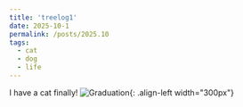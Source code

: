 ```yaml
---
title: 'treelog1'
date: 2025-10-1
permalink: /posts/2025.10
tags:
  - cat
  - dog
  - life
---
```


I have a cat finally!
![Graduation](https://rengshu-li.github.io/academicpages/images/scau-graduation.png){: .align-left width="300px"}


